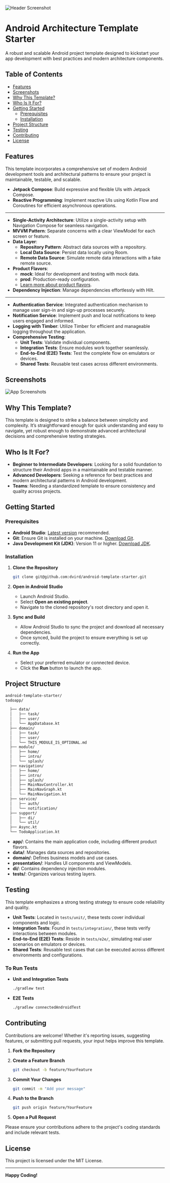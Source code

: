 ![Header Screenshot](screenshots/HEADER.png)

# Android Architecture Template Starter

A robust and scalable Android project template designed to kickstart your app development with best practices and modern architecture components.

## Table of Contents

- [Features](#features)
- [Screenshots](#screenshots)
- [Why This Template?](#why-this-template)
- [Who Is It For?](#who-is-it-for)
- [Getting Started](#getting-started)
  - [Prerequisites](#prerequisites)
  - [Installation](#installation)
- [Project Structure](#project-structure)
- [Testing](#testing)
- [Contributing](#contributing)
- [License](#license)

## Features

This template incorporates a comprehensive set of modern Android development tools and architectural patterns to ensure your project is maintainable, testable, and scalable.

- **Jetpack Compose**: Build expressive and flexible UIs with Jetpack Compose.
- **Reactive Programming**: Implement reactive UIs using Kotlin Flow and Coroutines for efficient asynchronous operations.
-----------
- **Single-Activity Architecture**: Utilize a single-activity setup with Navigation Compose for seamless navigation.
- **MVVM Pattern**: Separate concerns with a clear ViewModel for each screen or feature.
- **Data Layer**:
  - **Repository Pattern**: Abstract data sources with a repository.
  - **Local Data Source**: Persist data locally using Room.
  - **Remote Data Source**: Simulate remote data interactions with a fake remote source.
- **Product Flavors**:
  - **mock**: Ideal for development and testing with mock data.
  - **prod**: Production-ready configuration.
  - [Learn more about product flavors](https://android-developers.googleblog.com/2015/12/leveraging-product-flavors-in-android.html).
- **Dependency Injection**: Manage dependencies effortlessly with Hilt.
-----------
- **Authentication Service**: Integrated authentication mechanism to manage user sign-in and sign-up processes securely.
- **Notification Service**: Implement push and local notifications to keep users engaged and informed.
- **Logging with Timber**: Utilize Timber for efficient and manageable logging throughout the application.
- **Comprehensive Testing**:
  - **Unit Tests**: Validate individual components.
  - **Integration Tests**: Ensure modules work together seamlessly.
  - **End-to-End (E2E) Tests**: Test the complete flow on emulators or devices.
  - **Shared Tests**: Reusable test cases across different environments.

## Screenshots

![App Screenshots](screenshots/screenshots.png)

## Why This Template?

This template is designed to strike a balance between simplicity and complexity. It’s straightforward enough for quick understanding and easy to navigate, yet robust enough to demonstrate advanced architectural decisions and comprehensive testing strategies.

## Who Is It For?

- **Beginner to Intermediate Developers**: Looking for a solid foundation to structure their Android apps in a maintainable and testable manner.
- **Advanced Developers**: Seeking a reference for best practices and modern architectural patterns in Android development.
- **Teams**: Needing a standardized template to ensure consistency and quality across projects.

## Getting Started

### Prerequisites

- **Android Studio**: [Latest version](https://developer.android.com/studio) recommended.
- **Git**: Ensure Git is installed on your machine. [Download Git](https://git-scm.com/downloads).
- **Java Development Kit (JDK)**: Version 11 or higher. [Download JDK](https://www.oracle.com/java/technologies/javase-jdk11-downloads.html).

### Installation

1. **Clone the Repository**

    ```bash
    git clone git@github.com:dvird/android-template-starter.git
    ```

2. **Open in Android Studio**

    - Launch Android Studio.
    - Select **Open an existing project**.
    - Navigate to the cloned repository's root directory and open it.

3. **Sync and Build**

    - Allow Android Studio to sync the project and download all necessary dependencies.
    - Once synced, build the project to ensure everything is set up correctly.

4. **Run the App**

    - Select your preferred emulator or connected device.
    - Click the **Run** button to launch the app.

## Project Structure

```bash
android-template-starter/
todoapp/

  ├── data/
  │   ├── task/
  │   ├── user/
  │   └── AppDatabase.kt
  ├── domain/
  │   ├── task/
  │   ├── user/
  │   └── THIS_MODULE_IS_OPTIONAL.md
  ├── module/
  │   ├── home/
  │   ├── intro/
  │   └── splash/
  ├── navigation/
  │   ├── home/
  │   ├── intro/
  │   ├── splash/
  │   ├── MainNavController.kt
  │   ├── MainNavGraph.kt
  │   └── MainNavigation.kt
  ├── service/
  │   ├── auth/
  │   └── notification/
  ├── support/
  │   ├── di/
  │   └── util/
  ├── Async.kt
  └── TodoApplication.kt

```

- **app/**: Contains the main application code, including different product flavors.
- **data/**: Manages data sources and repositories.
- **domain/**: Defines business models and use cases.
- **presentation/**: Handles UI components and ViewModels.
- **di/**: Contains dependency injection modules.
- **tests/**: Organizes various testing layers.

## Testing

This template emphasizes a strong testing strategy to ensure code reliability and quality.

- **Unit Tests**: Located in `tests/unit/`, these tests cover individual components and logic.
- **Integration Tests**: Found in `tests/integration/`, these tests verify interactions between modules.
- **End-to-End (E2E) Tests**: Reside in `tests/e2e/`, simulating real user scenarios on emulators or devices.
- **Shared Tests**: Reusable test cases that can be executed across different environments and configurations.

### To Run Tests

- **Unit and Integration Tests**

    ```bash
    ./gradlew test
    ```

- **E2E Tests**

    ```bash
    ./gradlew connectedAndroidTest
    ```

## Contributing

Contributions are welcome! Whether it's reporting issues, suggesting features, or submitting pull requests, your input helps improve this template.

1. **Fork the Repository**

2. **Create a Feature Branch**

    ```bash
    git checkout -b feature/YourFeature
    ```

3. **Commit Your Changes**

    ```bash
    git commit -m "Add your message"
    ```

4. **Push to the Branch**

    ```bash
    git push origin feature/YourFeature
    ```

5. **Open a Pull Request**

Please ensure your contributions adhere to the project's coding standards and include relevant tests.

## License

This project is licensed under the MIT License.

---

**Happy Coding!**
